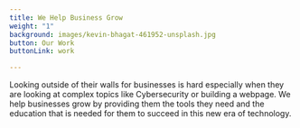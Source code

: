 ```yaml
---
title: We Help Business Grow
weight: "1"
background: images/kevin-bhagat-461952-unsplash.jpg
button: Our Work
buttonLink: work

---
```

Looking outside of their walls for businesses is hard especially when they are looking at complex topics like Cybersecurity or building a webpage. We help businesses grow by providing them the tools they need and the education that is needed for them to succeed in this new era of technology.